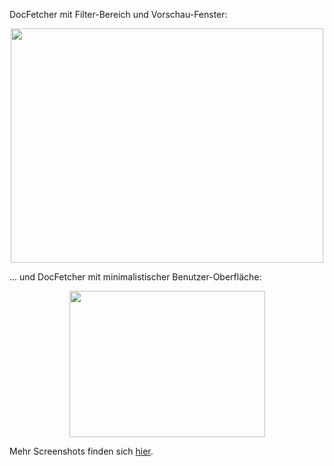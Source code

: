 DocFetcher mit Filter-Bereich und Vorschau-Fenster:

<div style="text-align: center;">
	<img style="width: 500px; height: 375px;" alt="" src="../all/xp_all.png">
</div>

... und DocFetcher mit minimalistischer Benutzer-Oberfläche:

<div style="text-align: center;">
	<img style="width: 313px; height: 234px;" alt="" src="../all/xp_simple.png">
</div>

Mehr Screenshots finden sich [hier](http://sourceforge.net/project/screenshots.php?group_id=197779).
